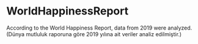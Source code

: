 # WorldHappinessReport
According to the World Happiness Report, data from 2019 were analyzed.(Dünya mutluluk raporuna göre 2019 yılına ait veriler analiz edilmiştir.)
